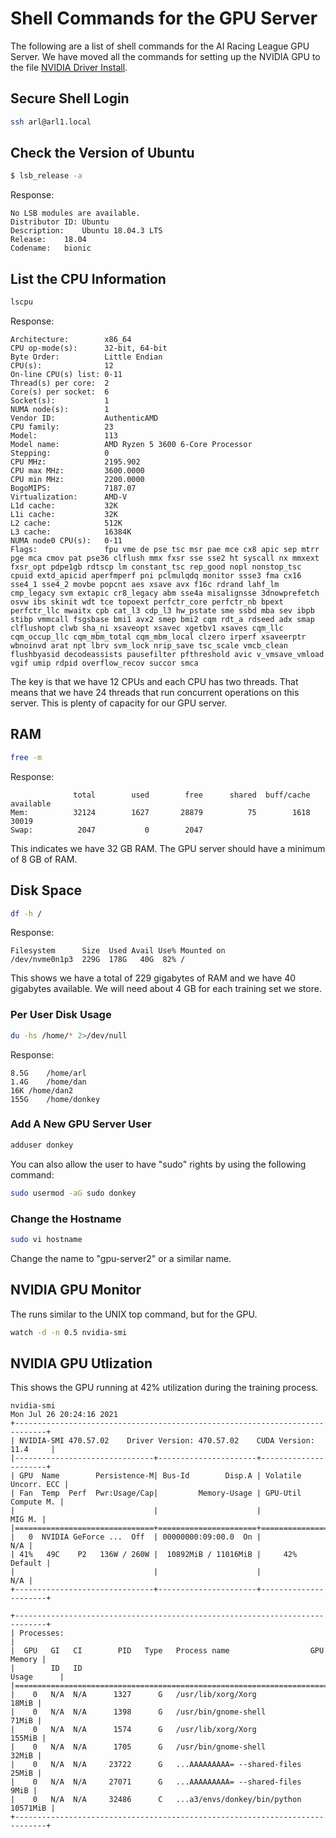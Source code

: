 # Shell Commands for the GPU Server

The following are a list of shell commands for the AI Racing League GPU Server.  We have moved all the commands for setting up the NVIDIA GPU to the file [NVIDIA Driver Install](nvidia-driver-install.md).

## Secure Shell Login

```sh
ssh arl@arl1.local
```

## Check the Version of Ubuntu

```sh
$ lsb_release -a
```

Response:

```
No LSB modules are available.
Distributor ID:	Ubuntu
Description:	Ubuntu 18.04.3 LTS
Release:	18.04
Codename:	bionic
```

## List the CPU Information

```sh
lscpu
```

Response:

```
Architecture:        x86_64
CPU op-mode(s):      32-bit, 64-bit
Byte Order:          Little Endian
CPU(s):              12
On-line CPU(s) list: 0-11
Thread(s) per core:  2
Core(s) per socket:  6
Socket(s):           1
NUMA node(s):        1
Vendor ID:           AuthenticAMD
CPU family:          23
Model:               113
Model name:          AMD Ryzen 5 3600 6-Core Processor
Stepping:            0
CPU MHz:             2195.902
CPU max MHz:         3600.0000
CPU min MHz:         2200.0000
BogoMIPS:            7187.07
Virtualization:      AMD-V
L1d cache:           32K
L1i cache:           32K
L2 cache:            512K
L3 cache:            16384K
NUMA node0 CPU(s):   0-11
Flags:               fpu vme de pse tsc msr pae mce cx8 apic sep mtrr pge mca cmov pat pse36 clflush mmx fxsr sse sse2 ht syscall nx mmxext fxsr_opt pdpe1gb rdtscp lm constant_tsc rep_good nopl nonstop_tsc cpuid extd_apicid aperfmperf pni pclmulqdq monitor ssse3 fma cx16 sse4_1 sse4_2 movbe popcnt aes xsave avx f16c rdrand lahf_lm cmp_legacy svm extapic cr8_legacy abm sse4a misalignsse 3dnowprefetch osvw ibs skinit wdt tce topoext perfctr_core perfctr_nb bpext perfctr_llc mwaitx cpb cat_l3 cdp_l3 hw_pstate sme ssbd mba sev ibpb stibp vmmcall fsgsbase bmi1 avx2 smep bmi2 cqm rdt_a rdseed adx smap clflushopt clwb sha_ni xsaveopt xsavec xgetbv1 xsaves cqm_llc cqm_occup_llc cqm_mbm_total cqm_mbm_local clzero irperf xsaveerptr wbnoinvd arat npt lbrv svm_lock nrip_save tsc_scale vmcb_clean flushbyasid decodeassists pausefilter pfthreshold avic v_vmsave_vmload vgif umip rdpid overflow_recov succor smca
```

The key is that we have 12 CPUs and each CPU has two threads.  That means that we have 24 threads that run concurrent operations on this server.  This is plenty of capacity for our GPU server.

## RAM

```sh
free -m
```

Response:

```
              total        used        free      shared  buff/cache   available
Mem:          32124        1627       28879          75        1618       30019
Swap:          2047           0        2047
```

This indicates we have 32 GB RAM.  The GPU server should have a minimum of 8 GB of RAM.

## Disk Space

```sh
df -h /
```

Response:

```
Filesystem      Size  Used Avail Use% Mounted on
/dev/nvme0n1p3  229G  178G   40G  82% /
```

This shows we have a total of 229 gigabytes of RAM and we have 40 gigabytes available.  We will need about 4 GB for each training set we store.

### Per User Disk Usage

```sh
du -hs /home/* 2>/dev/null
```

Response:

```
8.5G	/home/arl
1.4G	/home/dan
16K	/home/dan2
155G	/home/donkey
```


### Add A New GPU Server User

```sh
adduser donkey
```
You can also allow the user to have "sudo" rights by using the following command:
```sh
sudo usermod -aG sudo donkey
```

### Change the Hostname

```sh
sudo vi hostname
```

Change the name to "gpu-server2" or a similar name.

## NVIDIA GPU Monitor

The runs similar to the UNIX top command, but for the GPU.

```sh
watch -d -n 0.5 nvidia-smi
```

## NVIDIA GPU Utlization

This shows the GPU running at 42% utilization during the training process.

```
nvidia-smi
Mon Jul 26 20:24:16 2021       
+-----------------------------------------------------------------------------+
| NVIDIA-SMI 470.57.02    Driver Version: 470.57.02    CUDA Version: 11.4     |
|-------------------------------+----------------------+----------------------+
| GPU  Name        Persistence-M| Bus-Id        Disp.A | Volatile Uncorr. ECC |
| Fan  Temp  Perf  Pwr:Usage/Cap|         Memory-Usage | GPU-Util  Compute M. |
|                               |                      |               MIG M. |
|===============================+======================+======================|
|   0  NVIDIA GeForce ...  Off  | 00000000:09:00.0  On |                  N/A |
| 41%   49C    P2   136W / 260W |  10892MiB / 11016MiB |     42%      Default |
|                               |                      |                  N/A |
+-------------------------------+----------------------+----------------------+
                                                                               
+-----------------------------------------------------------------------------+
| Processes:                                                                  |
|  GPU   GI   CI        PID   Type   Process name                  GPU Memory |
|        ID   ID                                                   Usage      |
|=============================================================================|
|    0   N/A  N/A      1327      G   /usr/lib/xorg/Xorg                 18MiB |
|    0   N/A  N/A      1398      G   /usr/bin/gnome-shell               71MiB |
|    0   N/A  N/A      1574      G   /usr/lib/xorg/Xorg                155MiB |
|    0   N/A  N/A      1705      G   /usr/bin/gnome-shell               32MiB |
|    0   N/A  N/A     23722      G   ...AAAAAAAAA= --shared-files       25MiB |
|    0   N/A  N/A     27071      G   ...AAAAAAAAA= --shared-files        9MiB |
|    0   N/A  N/A     32486      C   ...a3/envs/donkey/bin/python    10571MiB |
+-----------------------------------------------------------------------------+
```
